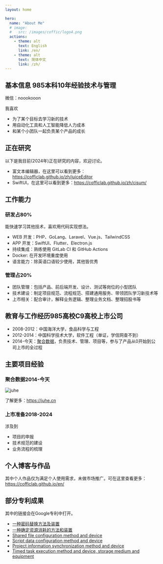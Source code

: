 ```yaml
---
layout: home

hero:
  name: "About Me"
  # image: 
  #   src: /images/coffic/logo4.png
  actions:
    - theme: alt
      text: English
      link: /en/
    - theme: alt
      text: 简体中文
      link: /zh/
---
```


## 基本信息 <Badge type="tip">985本科</Badge><Badge type="tip">10年经验</Badge><Badge type="tip">技术与管理</Badge>

微信：noookooon  

我喜欢

- 为了某个目标去学习新的技术
- 用自动化工具和人工智能降低人力成本
- 和某个小团队一起负责某个产品的成长

## 正在研究

以下是我目前(2024年)正在研究的内容，欢迎讨论。

- 富文本编辑器，在这里可以看到更多：<https://cofficlab.github.io/zh/juiceEditor>
- SwiftUI，在这里可以看到更多：<https://cofficlab.github.io/zh/cisum/>

## 工作能力

### 研发<Badge type="tip">占80%</Badge>

能快速学习其他技术，喜欢用代码实现想法。

- WEB 开发：PHP、GoLang、Laravel、Vue.js、TailwindCSS
- APP 开发：SwiftUI、Flutter、Electron.js
- 持续集成：熟练使用 GitLab CI 和 GitHub Actions
- Docker: 在开发环境重度使用
- 语言能力：除英语口语较少使用，其他皆优秀

### 管理<Badge type="tip">占20%</Badge>

- 团队管理：包括产品、前后端开发、设计、测试等岗位的小型团队
- 技术建设：制定项目规范、流程规范、搭建通用服务、带领团队学习新技术等
- 上市相关：配合审计，解释业务逻辑、整理业务文档、整理招股书等

## 教育与工作经历<Badge type="tip">985高校</Badge><Badge type="tip">C9高校</Badge><Badge type="tip">上市公司</Badge>

- 2008-2012：中国海洋大学，食品科学与工程
- 2012-2014：中国科学技术大学，软件工程（单证，学信网查不到）
- 2014-今天：[聚合数据](https://juhe.cn)，负责技术、管理、项目等，参与了产品从0开始到公司上市的全过程

## 主要项目经验

### 聚合数据<Badge type="tip">2014-今天</Badge>

![juhe](/images/juhe/product.png)

了解更多：<https://juhe.cn>

### 上市准备<Badge type="tip">2018-2024</Badge>

涉及到

- 项目的申报
- 技术规范的建设
- 业务流程的梳理

## 个人博客与作品

<VPTeamMembers size="small" :members="products" />

其中个人作品仅为满足个人使用需求，未做市场推广。可在这里查看更多：<https://cofficlab.github.io/en/>

## 部分专利成果

其中的链接会在Google专利中打开。

- [一种密码替换方法及装置](https://patents.google.com/patent/CN113282913A/zh)
- [一种确定资源消耗的方法和装置](https://patents.google.com/patent/CN114881546B/zh)
- [Shared file configuration method and device](https://patents.google.com/patent/CN113268288B/en)
- [Script data configuration method and device](https://patents.google.com/patent/CN114020305A/en)
- [Project information synchronization method and device](https://patents.google.com/patent/CN114020315A/en)
- [Timed task execution method and device, storage medium and equipment](https://patents.google.com/patent/CN113590300B/en)

<script setup>
import { VPTeamMembers } from 'vitepress/theme'
import Products from '../components/Products.vue'

const products = [
  {
    avatar: '/images/kuaiyizhi/logo.png',
    name: '快易知',
    title: '我的博客',
    links: [
      { icon: 'github', link: 'https://www.kuaiyizhi.cn/ideas' },
    ]
  },
  {
    avatar: '/images/team/nookery.jpeg',
    name: 'GitHub',
    title: '我的GitHub',
    links: [
      { icon: 'github', link: 'https://github.com/nookery' },
    ]
  },
  {
    avatar: '/images/cisum/logo.min.png',
    name: 'Cisum',
    title: '音频播放 APP',
    links: [
      { icon: 'github', link: 'https://cofficlab.github.io/zh/cisum/' },
    ]
  },
  {
    avatar: '/images/juiceNote/logo.min.png',
    name: 'JuiceNote',
    title: '笔记 APP',
    links: [
      { icon: 'github', link: 'https://cofficlab.github.io/zh/juiceNote/' },
    ]
  },
  {
    avatar: '/images/travelmode/logo.min.png',
    name: 'TravelMode',
    title: '连网控制 APP',
    links: [
      { icon: 'github', link: 'https://cofficlab.github.io/zh/travelmode/' },
    ]
  },
  {
    avatar: '/images/juiceEditor/logo.min.png',
    name: 'JuiceEditor',
    title: '富文本编辑器',
    links: [
      { icon: 'github', link: 'https://cofficlab.github.io/zh/juiceEditor/' },
    ]
  },
  {
    avatar: '/images/gitok/logo-512x512.png',
    name: 'GitOk',
    title: '项目管理 APP',
    links: [
      { icon: 'github', link: 'https://cofficlab.github.io/zh/gitok/' },
    ]
  },
]
</script>
